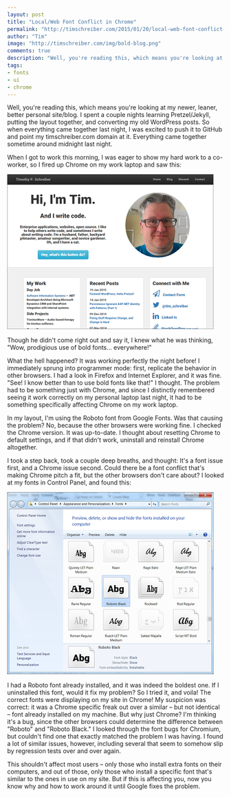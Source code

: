 ```yaml
--- 
layout: post
title: "Local/Web Font Conflict in Chrome"
permalink: "http://timschreiber.com/2015/01/20/local-web-font-conflict-in-chrome"
author: "Tim"
image: "http://timschreiber.com/img/bold-blog.png"
comments: true
description: "Well, you're reading this, which means you're looking at my newer, leaner, better personal site/blog. I spent a couple nights learning Pretzel/Jekyll, putting the layout together, and converting my old WordPress posts. So when..."
tags:
- fonts
- ui
- chrome
---
```


Well, you're reading this, which means you're looking at my newer, leaner, better personal site/blog. I spent a couple nights learning Pretzel/Jekyll, putting the layout together, and converting my old WordPress posts. So when everything came together last night, I was excited to push it to GitHub and point my timschreiber.com domain at it. Everything came together sometime around midnight last night.

When I got to work this morning, I was eager to show my hard work to a co-worker, so I fired up Chrome on my work laptop and saw this:

![Prodigious use of bold fonts][1]

Though he didn't come right out and say it, I knew what he was thinking, "Wow, prodigious use of bold fonts… everywhere!"

What the hell happened? It was working perfectly the night before! I immediately sprung into programmer mode: first, replicate the behavior in other browsers. I had a look in Firefox and Internet Explorer, and it was fine. "See! I know better than to use bold fonts like that!" I thought. The problem had to be something just with Chrome, and since I distinctly remembered seeing it work correctly on my personal laptop last night, it had to be something specifically affecting Chrome on my work laptop.

In my layout, I'm using the Roboto font from Google Fonts. Was that causing the problem? No, because the other browsers were working fine. I checked the Chrome version. It was up-to-date. I thought about resetting Chrome to default settings, and if that didn't work, uninstall and reinstall Chrome altogether. 

I took a step back, took a couple deep breaths, and thought: It's a font issue first, and a Chrome issue second. Could there be a font conflict that's making Chrome pitch a fit, but the other browsers don't care about? I looked at my fonts in Control Panel, and found this:

![The offending font][2]

I had a Roboto font already installed, and it was indeed the boldest one. If I uninstalled this font, would it fix my problem? So I tried it, and voila! The correct fonts were displaying on my site in Chrome! My suspicion was correct: it was a Chrome specific freak out over a similar &ndash; but not identical &ndash; font already installed on my machine. But why just Chrome? I'm thinking it's a bug, since the other browsers could determine the difference between "Roboto" and "Roboto Black." I looked through the font bugs for Chromium, but couldn't find one that exactly matched the problem I was having. I found a lot of similar issues, however, including several that seem to somehow slip by regression tests over and over again.

This shouldn't affect most users – only those who install extra fonts on their computers, and out of those, only those who install a specific font that's similar to the ones in use on my site. But if this is affecting you, now you know why and how to work around it until Google fixes the problem.

[1]: /img/bold-blog.png
[2]: /img/roboto-black.png
